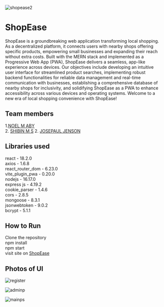 
![shopease2](https://github.com/noelmaby/Shopease/assets/108945793/83c56339-dd0c-464f-aef3-fe281d519326)

# ShopEase
ShopEase is a groundbreaking web application transforming local shopping. As a decentralized platform, it connects users with nearby shops offering specific products, empowering small businesses and expanding their reach without extra costs. Built with the MERN stack and implemented as a Progressive Web App (PWA), ShopEase delivers a seamless, app-like experience across devices.
Our objectives include developing an intuitive user interface for streamlined product searches, implementing robust backend functionalities for reliable data management and real-time communication with businesses, establishing a comprehensive database of nearby shops for inclusivity, and solidifying ShopEase as a PWA to enhance accessibility across various devices and operating systems. Welcome to a new era of local shopping convenience with ShopEase!

## Team members
1.<a href="https://github.com/noelmaby" >NOEL M ABY</a> <br>
2. <a href="https://github.com/shibukuttan4" >SHIBIN M S</a>
2. <a href="https://github.com/Im-Josepaul" >JOSEPAUL JENSON</a>

## Libraries used
react - 18.2.0 <br>
axios - 1.6.8 <br>
react_router_dom  - 6.23.0 <br>
vite_plugin_pwa - 0.20.0 <br>
nodejs - 16.17.0 <br>
express js - 4.19.2 <br>
cookie_parser - 1.4.6 <br>
cors - 2.8.5 <br>
mongoose - 8.3.1 <br>
jsonwebtoken - 9.0.2 <br>
bcrypt - 5.1.1 <br>

## How to Run
Clone the repository <br>
npm install <br>
npm start <br>
visit site on <a href="https://shopease-ruddy.vercel.app" >ShopEase</a>

## Photos of UI
![register](https://github.com/noelmaby/Shopease/assets/108945793/990d85b1-6e9b-4a0e-ab15-e4c87d202c3b)

![adminp](https://github.com/noelmaby/Shopease/assets/108945793/42d1b696-bada-448e-9a6e-da7f0c944b4f)

![mainps](https://github.com/noelmaby/Shopease/assets/108945793/a1ee491c-8fae-43db-a44c-f76425be5f90)




